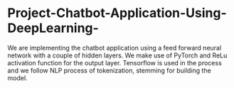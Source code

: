 # Project-Chatbot-Application-Using-DeepLearning-

We are implementing the chatbot application using a feed forward neural network with a couple of hidden layers. We make use of PyTorch and ReLu activation function for the output layer. Tensorflow is used in the process and we follow NLP process of tokenization, stemming for building the model. 
